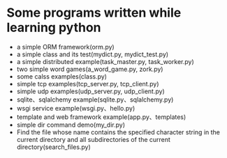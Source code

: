 # Some programs written while learning python

- a simple ORM framework(orm.py)
- a simple class and its test(mydict.py, mydict_test.py)
- a simple distributed example(task_master.py, task_worker.py)
- two simple word games(a_word_game.py, zork.py)
- some calss examples(class.py)
- simple tcp examples(tcp_server.py, tcp_client.py)
- simple udp examples(udp_server.py, udp_client.py)
- sqlite、sqlalchemy example(sqlite.py、sqlalchemy.py)
- wsgi service example(wsgi.py、hello.py)
- template and web framework example(app.py、templates)
- simple dir command demo(my_dir.py)
- Find the file whose name contains the specified character string in the current directory and all subdirectories of the current directory(search_files.py)
